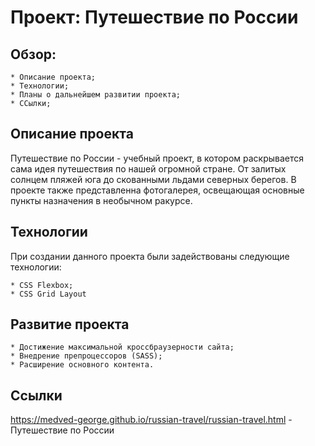 # Проект: Путешествие по России

## Обзор:
    * Описание проекта;
    * Технологии;
    * Планы о дальнейшем развитии проекта;
    * ССылки;

## Описание проекта

Путешествие по России - учебный проект, в котором раскрывается сама идея путешествия по нашей огромной стране. От залитых солнцем пляжей юга до скованными льдами северных берегов. В проекте также представленна фотогалерея, освещающая основные пункты назначения в необычном ракурсе.

## Технологии

При создании данного проекта были задействованы следующие технологии:

    * CSS Flexbox;
    * CSS Grid Layout

## Развитие проекта

    * Достижение максимальной кроссбраузерности сайта;
    * Внедрение препроцессоров (SASS);
    * Расширение основного контента.

## Ссылки

https://medved-george.github.io/russian-travel/russian-travel.html - Путешествие по России
